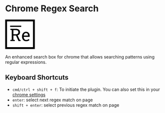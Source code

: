 # Chrome Regex Search

![Logo](src/icons/icons_96.png)

An enhanced search box for chrome that allows searching patterns using regular expressions.


## Keyboard Shortcuts

- `cmd/ctrl + shift + f`: To initiate the plugin. You can also set this in your [chrome settings](chrome://extensions/shortcuts)
- `enter`: select next regex match on page
- `shift + enter`: select previous regex match on page
